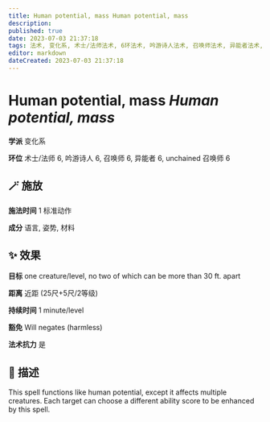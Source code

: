 ```yaml
---
title: Human potential, mass Human potential, mass
description: 
published: true
date: 2023-07-03 21:37:18
tags: 法术, 变化系, 术士/法师法术, 6环法术, 吟游诗人法术, 召唤师法术, 异能者法术, unchained 召唤师法术
editor: markdown
dateCreated: 2023-07-03 21:37:18
---
```


# **Human potential, mass** *Human potential, mass*

**学派** 变化系 

**环位** 术士/法师 6, 吟游诗人 6, 召唤师 6, 异能者 6, unchained 召唤师 6

## 🪄 施放

**施法时间** 1 标准动作

**成分** 语言, 姿势, 材料

## ✨ 效果 

**目标** one creature/level, no two of which can be more than 30 ft. apart 

**距离** 近距 (25尺+5尺/2等级)  

**持续时间** 1 minute/level 

**豁免** Will negates (harmless)

**法术抗力** 是

## 📖 描述

This spell functions like human potential, except it affects multiple creatures. Each target can choose a different ability score to be enhanced by this spell.
    